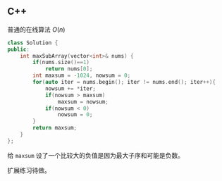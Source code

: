 ## C++

普通的在线算法 $O(n)$

```C++
class Solution {
public:
    int maxSubArray(vector<int>& nums) {
        if(nums.size()==1)
            return nums[0];
        int maxsum = -1024, nowsum = 0;
        for(auto iter = nums.begin(); iter != nums.end(); iter++){
            nowsum += *iter;
            if(nowsum > maxsum)
                maxsum = nowsum;
            if(nowsum < 0)
                nowsum = 0;
        }
        return maxsum;
    }
};
```
给 `maxsum` 设了一个比较大的负值是因为最大子序和可能是负数。

扩展练习待做。
